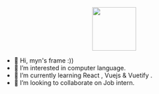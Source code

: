 <div id="header" align="center">
  <img src="https://media.giphy.com/media/M9gbBd9nbDrOTu1Mqx/giphy.gif" width="100"/>
</div>

- 👋 Hi, myn's frame :))
- 👀 I’m interested in computer language.
- 🌱 I’m currently learning React , Vuejs & Vuetify . 
- 💞️ I’m looking to collaborate on Job intern.


<!---
Solrawit/Solrawit is a ✨ special ✨ repository because its `README.md` (this file) appears on your GitHub profile.
You can click the Preview link to take a look at your changes.
--->
